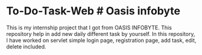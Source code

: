 # To-Do-Task-Web # Oasis infobyte 
This is my internship project that I got from OASIS INFOBYTE.
This repository help in add new daily different task by yourself. In this repository, I have worked on servlet simple login page, registration page, add task, edit, delete included. 
